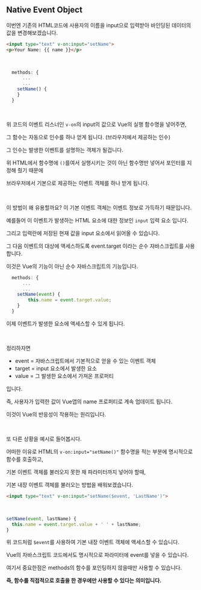 ## Native Event Object

이번엔 기존의 HTML코드에 사용자의 이름을 input으로 입력받아 바인딩된 데이터의 값을 변경해보겠습니다.

```html
<input type="text" v-on:input="setName">
<p>Your Name: {{ name }}</p>
```

<br>

```javascript
  methods: {
	  ...
	  ...
    setName() {
    }
  }
```

<br>

위 코드의 이벤트 리스너인 `v-on`의 input의 값으로 Vue의 실행 함수명을 넣어주면,

그 함수는 자동으로 인수를 하나 얻게 됩니다. (브라우저에서 제공하는 인수)

그 인수는 발생한 이벤트를 설명하는 객체가 될겁니다.

위 HTML에서 함수명에 `()`를여서 실행시키는 것이 아닌 함수명만 넣어서 포인터를 지정해 줬기 때문에

브라우저에서 기본으로 제공하는 이벤트 객체를 하나 받게 됩니다.

<br>

이 방법이 왜 유용할까요? 이 기본 이벤트 객체는 이벤트 정보로 가득하기 때문입니다.

예를들어 이 이벤트가 발생하는 HTML 요소에 대한 정보인 `input` 입력 요소 입니다.

그리고 입력란에 저장된 현재 값을 input 요소에서 읽어올 수 있습니다.

그 다음 이벤트의 대상에 액세스하도록 event.target 이라는 순수 자바스크립트를 사용합니다.

이것은 Vue의 기능이 아닌 순수 자바스크립트의 기능입니다.

```javascript
  methods: {
	  ...
	  ...
    setName(event) {
	    this.name = event.target.value;
    }
  }
```

이제 이벤트가 발생한 요소에 액세스할 수 있게 됩니다.

<br>

정리하자면
- event = 자바스크립트에서 기본적으로 얻을 수 있는 이벤트 객체
- target = input 요소에서 발생한 요소
- value = 그 발생한 요소에서 가져온 프로퍼티

입니다.

즉, 사용자가 입력한 값이 Vue앱의 name 프로퍼티로 계속 업데이트 됩니다.

이것이 Vue의 반응성이 작용하는 원리입니다.

<br>

또 다른 상황을 예시로 들어봅시다.

어떠한 이유로 HTML의 `v-on:input="setName()"` 함수명을 적는 부분에 명시적으로 함수를 호출하고,

기본 이벤트 객체를 불러오지 못한 채 파라미터까지 넣어야 할때,

기본 내장 이벤트 객체를 불러오는 방법을 배워보겠습니다.

```html
<input type="text" v-on:input="setName($event, 'LastName')">
```

<br>

```javascript
setName(event, lastName) {
  this.name = event.target.value + ' ' + lastName;
}
```

위 코드처럼 `$event`를 사용하여 기본 내장 이벤트 객체에 액세스할 수 있습니다.

Vue의 자바스크립트 코드에서도 명시적으로 파라미터에 event를 넣을 수 있습니다.

여기서 중요한점은 methods의 함수를 포인팅하지 않을때만 사용할 수 있습니다.

**즉, 함수를 직접적으로 호출을 한 경우에만 사용할 수 있다는 의미입니다.**
